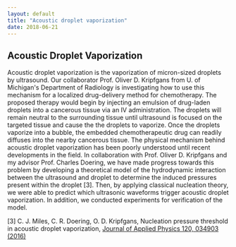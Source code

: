 ```yaml
---
layout: default
title: "Acoustic droplet vaporization"
date: 2018-06-21
---
```



<h2> Acoustic Droplet Vaporization </h2>


<p>

Acoustic droplet vaporization is the vaporization of micron-sized droplets by ultrasound. Our collaborator Prof. Oliver D. Kripfgans from U. of Michigan's Department of Radiology is investigating how to use this mechanism for a localized drug-delivery method for chemotherapy. The proposed therapy would begin by injecting an emulsion of drug-laden droplets into a cancerous tissue via an IV administration. The droplets will remain neutral to the surrounding tissue until ultrasound is focused on the targeted tissue and cause the the droplets to vaporize. Once the droplets vaporize into a bubble, the embedded chemotherapeutic drug can readily diffuses into the nearby cancerous tissue. The physical mechanism behind acoustic droplet vaporization has been poorly understood until recent developments in the field. In collaboration with Prof. Oliver D. Kripfgans and my advisor Prof. Charles Doering, we have made progress towards this problem by developing a theoretical model of the hydrodynamic interaction between the ultrasound and droplet to determine the induced pressures present within the droplet [3]. Then, by applying classical nucleation theory, we were able to predict which ultrasonic waveforms trigger acoustic droplet vaporization.  In addition, we conducted experiments for verification of the model.
</p>
<p>
[3] C. J. Miles, C. R. Doering, O. D. Kripfgans, Nucleation pressure threshold in acoustic droplet vaporization, <a href="http://aip.scitation.org/doi/10.1063/1.4958907">Journal of Applied Physics 120, 034903 (2016)</a>
</p>

